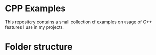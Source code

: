 # CPP Examples
This repository contains a small collection of examples on usage of C++ features I use in my projects. 

# Folder structure
